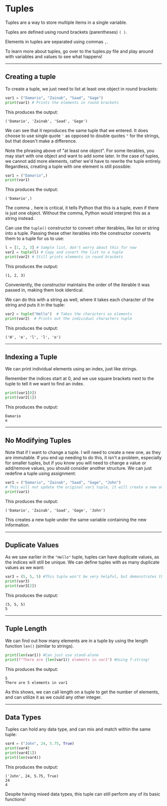 # Tuples

Tuples are a way to store multiple items in a single variable.

Tuples are defined using round brackets (parentheses) `( )`.

Elements in tuples are separated using commas `,`.

To learn more about tuples, go over to the tuples.py file and play around with variables and values to see what happens!

---

## Creating a tuple

To create a tuple, we just need to list at least one object in round brackets:

```python
var1 = ("Damario", "Zainab", "Saad", "Gage")
print(var1) # Prints the elements in round brackets
```

This produces the output:

```
('Damario', 'Zainab', 'Saad', 'Gage')
```

We can see that it reproduces the same tuple that we entered. It does choose to use single quote `'` as opposed to double quotes `"` for the strings, but that doesn't make a difference.

Note the phrasing above of "at least one object". For some iterables, you may start with one object and want to add some later. In the case of tuples, we cannot add more elements, rather we'd have to rewrite the tuple entirely. Regardless, creating a tuple with one element is still possible:

```python
var1 = ("Damario",)
print(var1)
```

This produces the output:

```
('Damario',)
```

The comma `,` here is critical, it tells Python that this is a tuple, even if there is just one object. Without the comma, Python would interpret this as a string instead.

Can use the `tuple()` constructor to convert other iterables, like list or string into a tuple. Passing these other iterables into the constructor converts them to a tuple for us to use:

```python
l = [1, 2, 3] # Sample list, don't worry about this for now
var2 = tuple(l) # Copy and covert the list to a tuple
print(var2) # Still prints elements in round brackets
```

This produces the output:

```
(1, 2, 3)
```

Conveniently, the constructor maintains the order of the iterable it was passed in, making them look identical.

We can do this with a string as well, where it takes each character of the string and puts it in the tuple:

```python
var2 = tuple("Hello")  # Takes the characters as elements
print(var2)  # Prints out the individual characters tuple
```

This produces the output:

```
('H', 'e', 'l', 'l', 'o')
```

---

## Indexing a Tuple

We can print individual elements using an index, just like strings.

Remember the indices start at 0, and we use square brackets next to the tuple to tell it we want to find an index.

```python
print(var1[0])
print(var2[1])
```

This produces the output:

```
Damario
e
```

---

## No Modifying Tuples

Note that if I want to change a tuple. I will need to create a new one, as they are immutable. If you end up needing to do this, it isn't a problem, especially for smaller tuples, but if you know you will need to change a value or add/remove values, you should consider another structure. We can just redefine a tuple using assignment:

```python
var1 = ("Damario", "Zainab", "Saad", "Gage", "John")
# This will not update the original var1 tuple, it will create a new one
print(var1)
```

This produces the output:

```
('Damario', 'Zainab', 'Saad', 'Gage', 'John')
```

This creates a new tuple under the same variable containing the new information.

---

## Duplicate Values

As we saw earlier in the `"Hello"` tuple, tuples can have duplicate values, as the indices will still be unique. We can define tuples with as many duplicate values as we want:

```python
var3 = (5, 5, 5) #This tuple won't be very helpful, but demonstrates this
print(var3)
print(var3[2])
```

This produces the output:

```
(5, 5, 5)
5
```

---

## Tuple Length

We can find out how many elements are in a tuple by using the length function `len()` (similar to strings).

```python
print(len(var1)) #Can just use stand-alone
print(f"There are {len(var1)} elements in var1") #Using f-string!
```

This produces the output:

```
5
There are 5 elements in var1
```

As this shows, we can call length on a tuple to get the number of elements, and can utilize it as we could any other integer.

---

## Data Types

Tuples can hold any data type, and can mix and match within the same tuple:

```python
var4 = ("John", 24, 5.75, True)
print(var4)
print(var4[1])
print(len(var4))
```

This produces the output:

```
('John', 24, 5.75, True)
24
4
```

Despite having mixed data types, this tuple can still perform any of its basic functions!
